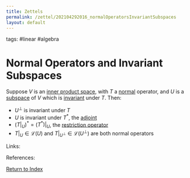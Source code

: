 ```yaml
---
title: Zettels
permalink: /zettel/202104292016_normalOperatorsInvariantSubspaces
layout: default
---
```

tags: #linear #algebra

# Normal Operators and Invariant Subspaces

Suppose $V$ is an [inner product space](202102141708_innerProductSpace), with $T$ a [normal](202102162200_normalOperatorDefinition)
operator, and $U$ is a [subspace](202102061429_subspaceDefinition) of $V$ which is [invariant](202102120907_invariantSubspace) 
under $T$. Then:
- $U^{\bot}$ is invariant under $T$
- $U$ is invariant under $T^{\ast}$, the [adjoint](202102161843_adjointDefinition)
- $(T \vert_{U})^{\ast} = (T^{\ast}) \vert_U$, the [restriction operator](202102121258_restrictionOperatorDefinition)
- $T \vert_U \in \mathcal{L}(U)$ and $T \vert_{U^{\bot}} \in \mathcal{L} ( U^{\bot} )$ are both normal operators

Links: 

References: 

[Return to Index](index)